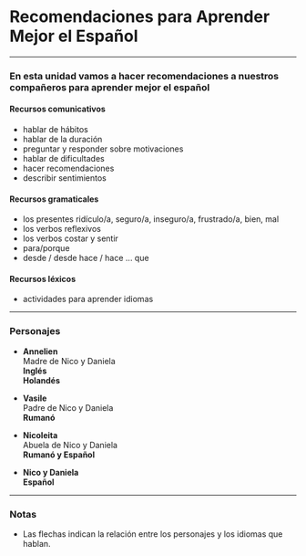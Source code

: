 # Recomendaciones para Aprender Mejor el Español

---

### En esta unidad vamos a hacer recomendaciones a nuestros compañeros para aprender mejor el español

#### Recursos comunicativos

- hablar de hábitos
- hablar de la duración
- preguntar y responder sobre motivaciones
- hablar de dificultades
- hacer recomendaciones
- describir sentimientos

#### Recursos gramaticales

- los presentes ridículo/a, seguro/a, inseguro/a, frustrado/a, bien, mal
- los verbos reflexivos
- los verbos costar y sentir
- para/porque
- desde / desde hace / hace ... que

#### Recursos léxicos

- actividades para aprender idiomas

---

### Personajes

- **Annelien**  
  Madre de Nico y Daniela  
  **Inglés**  
  **Holandés**

- **Vasile**  
  Padre de Nico y Daniela  
  **Rumanó**

- **Nicoleita**  
  Abuela de Nico y Daniela  
  **Rumanó y Español**

- **Nico y Daniela**  
  **Español**  

---

### Notas

- Las flechas indican la relación entre los personajes y los idiomas que hablan.